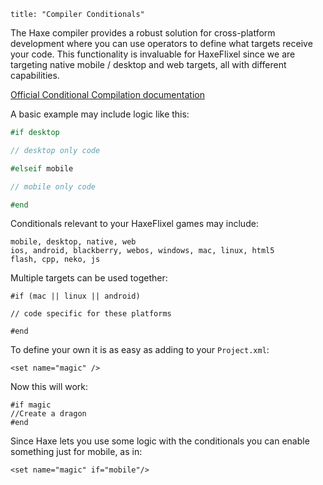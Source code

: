 ```
title: "Compiler Conditionals"
```

The Haxe compiler provides a robust solution for cross-platform development where you can use operators to define what targets receive your code. This functionality is invaluable for HaxeFlixel since we are targeting native mobile / desktop and web targets, all with different capabilities.

[Official Conditional Compilation documentation](http://haxe.org/ref/conditionals)

A basic example may include logic like this:

``` haxe
#if desktop

// desktop only code

#elseif mobile

// mobile only code

#end
```
Conditionals relevant to your HaxeFlixel games may include:

```
mobile, desktop, native, web
ios, android, blackberry, webos, windows, mac, linux, html5
flash, cpp, neko, js
```
Multiple targets can be used together:


```
#if (mac || linux || android)

// code specific for these platforms

#end
```

To define your own it is as easy as adding to your ```Project.xml```:

```
<set name="magic" />
```

Now this will work:

```
#if magic
//Create a dragon
#end
```

Since Haxe lets you use some logic with the conditionals you can enable something just for mobile, as in:

```
<set name="magic" if="mobile"/>
```
